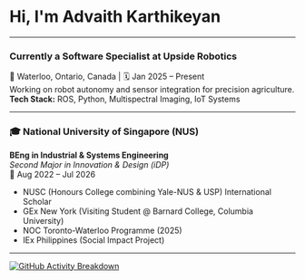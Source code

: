 # Hi, I'm Advaith Karthikeyan

---

### Currently a **Software Specialist** at **Upside Robotics**
📍 Waterloo, Ontario, Canada | 🗓️ Jan 2025 – Present  
Working on robot autonomy and sensor integration for precision agriculture.  
**Tech Stack:** ROS, Python, Multispectral Imaging, IoT Systems

---

### 🎓 **National University of Singapore (NUS)**  
**BEng in Industrial & Systems Engineering**  
*Second Major in Innovation & Design (iDP)*  
📍 Aug 2022 – Jul 2026  
- NUSC (Honours College combining Yale-NUS & USP) International Scholar
- GEx New York (Visiting Student @ Barnard College, Columbia University)
- NOC Toronto-Waterloo Programme (2025)
- IEx Philippines (Social Impact Project)

---

[![GitHub Activity Breakdown](https://github-profile-summary-cards.vercel.app/api/cards/profile-details?username=advaith334&theme=github_dark)](https://github.com/advaith334)
